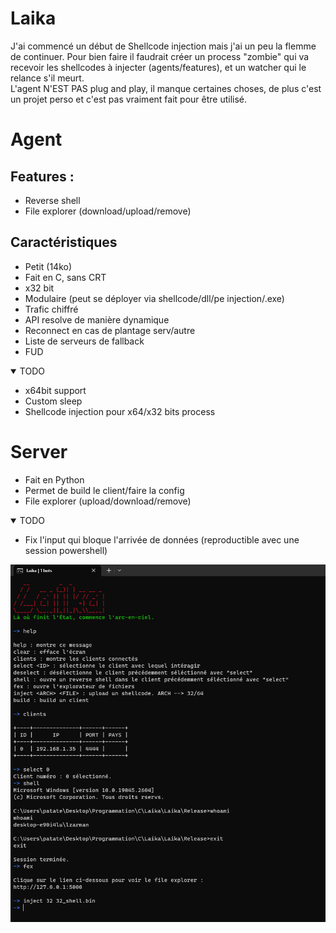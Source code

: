 # Laika

J'ai commencé un début de Shellcode injection mais j'ai un peu la flemme de continuer. Pour bien faire il faudrait créer un process "zombie" qui va recevoir les shellcodes à injecter (agents/features), et un watcher qui le relance s'il meurt.<br>
L'agent N'EST PAS plug and play, il manque certaines choses, de plus c'est un projet perso et c'est pas vraiment fait pour être utilisé.<br>

# Agent

## Features :
* Reverse shell
* File explorer (download/upload/remove)

## Caractéristiques
* Petit (14ko)
* Fait en C, sans CRT
* x32 bit
* Modulaire (peut se déployer via shellcode/dll/pe injection/.exe)
* Trafic chiffré
* API resolve de manière dynamique
* Reconnect en cas de plantage serv/autre
* Liste de serveurs de fallback
* FUD

<details open>
<summary>TODO</summary>

* x64bit support
* Custom sleep
* Shellcode injection pour x64/x32 bits process
</details>

# Server

* Fait en Python
* Permet de build le client/faire la config
* File explorer (upload/download/remove)

<details open>
<summary>TODO</summary>

* Fix l'input qui bloque l'arrivée de données (reproductible avec une session powershell)
</details>


![Alt text](Screenshots/Server.PNG "Screenshot du server")

